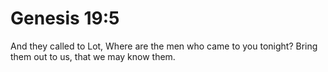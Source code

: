 # Genesis 19:5

And they called to Lot, Where are the men who came to you tonight? Bring them out to us, that we may know them.
